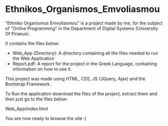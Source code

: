 # Ethnikos_Organismos_Emvoliasmou

"Ethniko Organismos Emvoliasmou" is a project made by me, for the subject of "Online Programming" in the Department of Digital Systems (University Of Piraeus).

It contains the files below:
- Web_App (Directory): A directory containing all the files needed to run the Web Application
- Report.pdf: A report for the project in the Greek Language, containing information on how to use it.

This project was made using HTML, CSS, JS (JQuery, Ajax) and the Bootstrap Framework.

To Run the application download the files of the project, extract them and then just go to the files below:

Web_App/index.html

You are now ready to browse the site :)
